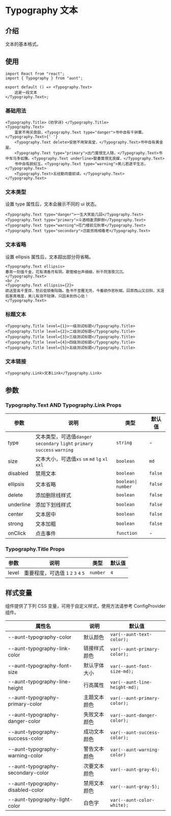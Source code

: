 # Typography 文本

## 介绍
文本的基本格式。

## 使用

```tsx
import React from "react";
import { Typography } from "aunt";

export default () => <Typography.Text>
    这是一段文本
</Typography.Text>;
```

### 基础用法
```tsx
<Typography.Title>《劝学诗》</Typography.Title>
<Typography.Text>
    富家不用买良田，<Typography.Text type="danger">书中自有千钟粟。</Typography.Text>{' '}
    <Typography.Text delete>安居不用架高堂，</Typography.Text>书中自有黄金屋。
    <Typography.Text type="primary">出门莫恨无人随，</Typography.Text>书中车马多如簇。<Typography.Text underline>娶妻莫恨无良媒，</Typography.Text>
    书中自有颜如玉。<Typography.Text type="warning">男儿若遂平生志，</Typography.Text>
    <Typography.Text>五经勤向窗前读。</Typography.Text>
</Typography.Text>
```
### 文本类型
设置 type 属性后，文本会展示不同的 ui 状态。
```tsx
<Typography.Text type="danger">一生大笑能几回</Typography.Text>
<Typography.Text type="primary">斗酒相逢须醉倒</Typography.Text>
<Typography.Text type="warning">花门楼前见秋草</Typography.Text>
<Typography.Text type="secondary">岂能贫贱相看老</Typography.Text>
```

### 文本省略
设置 ellipsis 属性后，文本超出部分将省略。
```tsx
<Typography.Text ellipsis>
春宵一刻值千金，花有清香月有阴。歌管楼台声细细，秋千院落夜沉沉。
</Typography.Text>
<br />
<Typography.Text ellipsis={2}>
欲送登高千里目，愁云低锁衡阳路。鱼书不至雁无凭，今番欲作悲秋赋。回首西山又日斜，天涯孤客真难度，男儿有泪不轻弹，只因未到伤心处！
</Typography.Text>
```

### 标题文本
```tsx
<Typography.Title level={1}>一级测试标题</Typography.Title>
<Typography.Title level={2}>二级测试标题</Typography.Title>
<Typography.Title level={3}>三级测试标题</Typography.Title>
<Typography.Title level={4}>四级测试标题</Typography.Title>
<Typography.Title level={5}>五级测试标题</Typography.Title>
```

### 文本链接
```tsx
<Typography.Link>文本Link</Typography.Link>
```



## 参数

### Typography.Text AND Typography.Link Props

| 参数 | 说明 | 类型 | 默认值 |
| --- | --- | --- | --- |
| type | 文本类型，可选值`danger` ` secondary` `light` `primary` `success` `warning ` | `string` | - |
| size | 文本大小，可选值`xs` `sm` `md` `lg` `xl` `xxl` | `boolean` | `md` |
| disabled | 禁用文本 | `boolean` | `false` |
| ellipsis | 文本省略 | `boolean\| number` | `false` |
| delete | 添加删除线样式 | `boolean` | `false` |
| underline | 添加下划线样式 | `boolean` | `false` |
| center | 文本居中 | `boolean` | `false` |
| strong | 文本加粗 | `boolean` | `false` |
| onClick | 点击事件 | `function` | - |

### Typography.Title Props

| 参数  | 说明                                 | 类型     | 默认值 |
| ----- | ------------------------------------ | -------- | ------ |
| level | 重要程度，可选值 `1` `2` `3` `4` `5` | `number` | `4`    |


## 样式变量
组件提供了下列 CSS 变量，可用于自定义样式，使用方法请参考 ConfigProvider 组件。

| 属性名 | 说明 | 默认值 |
| ---- | ---- | ---- |
|--aunt-typography-color|默认颜色| `var(--aunt-text-color);` |
|--aunt-typography-link-color|链接样式颜色| `var(--aunt-primary-color);` |
|--aunt-typography-font-size|默认字体大小| `var(--aunt-font-size-md);` |
|--aunt-typography-line-height|行高属性| `var(--aunt-line-height-md);` |
|--aunt-typography-primary-color|主题文本颜色| `var(--aunt-primary-color);` |
|--aunt-typography-danger-color|失败文本颜色| `var(--aunt-danger-color);` |
|--aunt-typography-success-color|成功文本颜色| `var(--aunt-success-color);` |
|--aunt-typography-warning-color|警告文本颜色| `var(--aunt-warning-color)` |
|--aunt-typography-secondary-color|次要文本颜色| `var(--aunt-gray-6);` |
|--aunt-typography-disabled-color|禁用文本颜色| `var(--aunt-gray-5);` |
|--aunt-typography-light-color|白色字| `var(--aunt-color-white);` |


<code hidden="hidden" src="./demos/demo.tsx"></code>